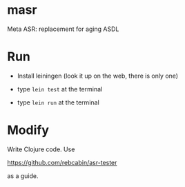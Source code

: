 # masr
Meta ASR: replacement for aging ASDL

# Run

- Install leiningen (look it up on the web, there is only one)

- type `lein test` at the terminal

- type `lein run` at the terminal

# Modify

Write Clojure code. Use

https://github.com/rebcabin/asr-tester

as a guide.
